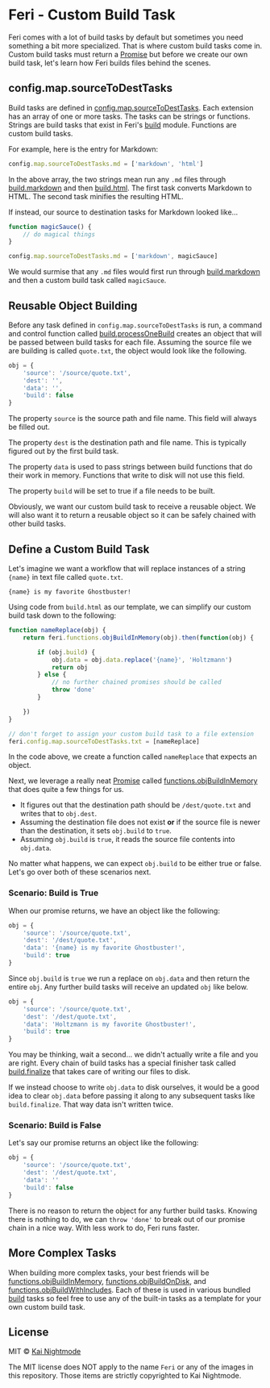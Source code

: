 # Feri - Custom Build Task

Feri comes with a lot of build tasks by default but sometimes you need something a bit more specialized. That is where custom build tasks come in. Custom build tasks must return a [Promise](https://developer.mozilla.org/en-US/docs/Web/JavaScript/Reference/Global_Objects/Promise) but before we create our own build task, let's learn how Feri builds files behind the scenes.

## config.map.sourceToDestTasks

Build tasks are defined in [config.map.sourceToDestTasks](api/config.md#configmapsourcetodesttasks). Each extension has an array of one or more tasks. The tasks can be strings or functions. Strings are build tasks that exist in Feri's [build](api/build.md#feri---build) module. Functions are custom build tasks.

For example, here is the entry for Markdown:

```js
config.map.sourceToDestTasks.md = ['markdown', 'html']
```

In the above array, the two strings mean run any `.md` files through [build.markdown](api/build.md#buildmarkdown) and then [build.html](api/build.md#buildhtml). The first task converts Markdown to HTML. The second task minifies the resulting HTML.

If instead, our source to destination tasks for Markdown looked like...

```js
function magicSauce() {
    // do magical things
}

config.map.sourceToDestTasks.md = ['markdown', magicSauce]
```

We would surmise that any `.md` files would first run through [build.markdown](api/build.md#buildmarkdown) and then a custom build task called `magicSauce`.

## Reusable Object Building

Before any task defined in `config.map.sourceToDestTasks` is run, a command and control function called [build.processOneBuild](api/build.md#buildprocessonebuild) creates an object that will be passed between build tasks for each file. Assuming the source file we are building is called `quote.txt`, the object would look like the following.

```js
obj = {
    'source': '/source/quote.txt',
    'dest': '',
    'data': '',
    'build': false
}
```

The property `source` is the source path and file name. This field will always be filled out.

The property `dest` is the destination path and file name. This is typically figured out by the first build task.

The property `data` is used to pass strings between build functions that do their work in memory. Functions that write to disk will not use this field.

The property `build` will be set to true if a file needs to be built.

Obviously, we want our custom build task to receive a reusable object. We will also want it to return a reusable object so it can be safely chained with other build tasks.

## Define a Custom Build Task

Let's imagine we want a workflow that will replace instances of a string `{name}` in text file called `quote.txt`.

```
{name} is my favorite Ghostbuster!
```

Using code from `build.html` as our template, we can simplify our custom build task down to the following:

```js
function nameReplace(obj) {
    return feri.functions.objBuildInMemory(obj).then(function(obj) {

        if (obj.build) {
            obj.data = obj.data.replace('{name}', 'Holtzmann')
            return obj
        } else {
            // no further chained promises should be called
            throw 'done'
        }

    })
}

// don't forget to assign your custom build task to a file extension
feri.config.map.sourceToDestTasks.txt = [nameReplace]
```

In the code above, we create a function called `nameReplace` that expects an object.

Next, we leverage a really neat [Promise](https://developer.mozilla.org/en-US/docs/Web/JavaScript/Reference/Global_Objects/Promise) called [functions.objBuildInMemory](api/functions.md#functionsobjbuildinmemory) that does quite a few things for us.

* It figures out that the destination path should be `/dest/quote.txt` and writes that to `obj.dest`.
* Assuming the destination file does not exist **or** if the source file is newer than the destination, it sets `obj.build` to `true`.
* Assuming `obj.build` is `true`, it reads the source file contents into `obj.data`.

No matter what happens, we can expect `obj.build` to be either true or false. Let's go over both of these scenarios next.

### Scenario: Build is True

When our promise returns, we have an object like the following:

```js
obj = {
    'source': '/source/quote.txt',
    'dest': '/dest/quote.txt',
    'data': '{name} is my favorite Ghostbuster!',
    'build': true
}
```

Since `obj.build` is `true` we run a replace on `obj.data` and then return the entire `obj`. Any further build tasks will receive an updated `obj` like below.

```js
obj = {
    'source': '/source/quote.txt',
    'dest': '/dest/quote.txt',
    'data': 'Holtzmann is my favorite Ghostbuster!',
    'build': true
}
```

You may be thinking, wait a second... we didn't actually write a file and you are right. Every chain of build tasks has a special finisher task called [build.finalize](api/build.md#buildfinalize) that takes care of writing our files to disk.

If we instead choose to write `obj.data` to disk ourselves, it would be a good idea to clear `obj.data` before passing it along to any subsequent tasks like `build.finalize`. That way data isn't written twice.

### Scenario: Build is False

Let's say our promise returns an object like the following:

```js
obj = {
    'source': '/source/quote.txt',
    'dest': '/dest/quote.txt',
    'data': ''
    'build': false
}
```

There is no reason to return the object for any further build tasks. Knowing there is nothing to do, we can `throw 'done'` to break out of our promise chain in a nice way. With less work to do, Feri runs faster.

## More Complex Tasks

When building more complex tasks, your best friends will be [functions.objBuildInMemory](api/functions.md#functionsobjbuildinmemory), [functions.objBuildOnDisk](api/functions.md#functionsobjbuildondisk), and [functions.objBuildWithIncludes](api/functions.md#functionsobjbuildwithincludes). Each of these is used in various bundled [build](api/build.md#feri---build) tasks so feel free to use any of the built-in tasks as a template for your own custom build task.

## License

MIT © [Kai Nightmode](https://nightmode.fm/)

The MIT license does NOT apply to the name `Feri` or any of the images in this repository. Those items are strictly copyrighted to Kai Nightmode.